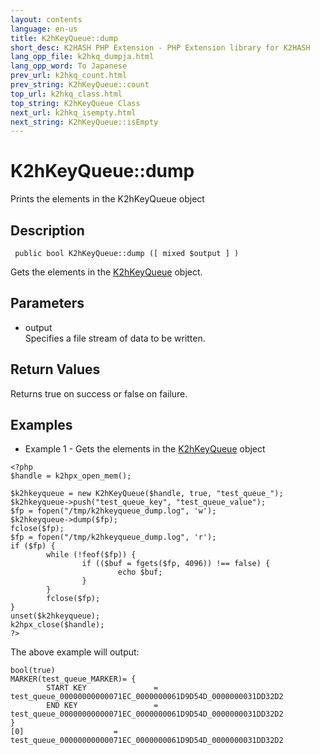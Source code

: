 ```yaml
---
layout: contents
language: en-us
title: K2hKeyQueue::dump
short_desc: K2HASH PHP Extension - PHP Extension library for K2HASH
lang_opp_file: k2hkq_dumpja.html
lang_opp_word: To Japanese
prev_url: k2hkq_count.html
prev_string: K2hKeyQueue::count
top_url: k2hkq_class.html
top_string: K2hKeyQueue Class
next_url: k2hkq_isempty.html
next_string: K2hKeyQueue::isEmpty
---
```


# K2hKeyQueue::dump
Prints the elements in the K2hKeyQueue object

## Description
```
 public bool K2hKeyQueue::dump ([ mixed $output ] )
```
Gets the elements in the [K2hKeyQueue](k2hkq_class.html) object. 

## Parameters
- output  
Specifies a file stream of data to be written.

## Return Values
Returns true on success or false on failure. 

## Examples
- Example 1 - Gets the elements in the [K2hKeyQueue](k2hkq_class.html) object
```
<?php
$handle = k2hpx_open_mem();

$k2hkeyqueue = new K2hKeyQueue($handle, true, "test_queue_");
$k2hkeyqueue->push("test_queue_key", "test_queue_value");
$fp = fopen("/tmp/k2hkeyqueue_dump.log", 'w');
$k2hkeyqueue->dump($fp);
fclose($fp);
$fp = fopen("/tmp/k2hkeyqueue_dump.log", 'r');
if ($fp) {
        while (!feof($fp)) {
                if (($buf = fgets($fp, 4096)) !== false) {
                        echo $buf;
                }
        }
        fclose($fp);
}
unset($k2hkeyqueue);
k2hpx_close($handle);
?>
```
The above example will output:
```
bool(true)
MARKER(test_queue_MARKER)= {
        START KEY               = test_queue_00000000000071EC_0000000061D9D54D_0000000031DD32D2
        END KEY                 = test_queue_00000000000071EC_0000000061D9D54D_0000000031DD32D2
}
[0]                    = test_queue_00000000000071EC_0000000061D9D54D_0000000031DD32D2
```
